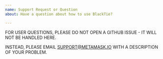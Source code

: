 ```yaml
---
name: Support Request or Question
about: Have a question about how to use BlackTie?

---
```


FOR USER QUESTIONS, PLEASE DO NOT OPEN A GITHUB ISSUE - IT WILL NOT BE HANDLED HERE.

INSTEAD, PLEASE EMAIL SUPPORT@METAMASK.IO WITH A DESCRIPTION OF YOUR PROBLEM.
